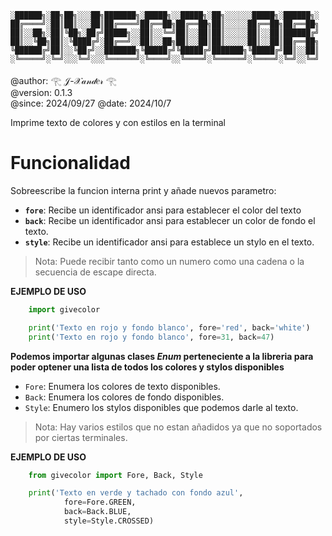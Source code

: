 ```
░██████╗░██╗██╗░░░██╗███████╗░█████╗░░█████╗░██╗░░░░░░█████╗░██████╗░
██╔════╝░██║██║░░░██║██╔════╝██╔══██╗██╔══██╗██║░░░░░██╔══██╗██╔══██╗
██║░░██╗░██║╚██╗░██╔╝█████╗░░██║░░╚═╝██║░░██║██║░░░░░██║░░██║██████╔╝
██║░░╚██╗██║░╚████╔╝░██╔══╝░░██║░░██╗██║░░██║██║░░░░░██║░░██║██╔══██╗
╚██████╔╝██║░░╚██╔╝░░███████╗╚█████╔╝╚█████╔╝███████╗╚█████╔╝██║░░██║
░╚═════╝░╚═╝░░░╚═╝░░░╚══════╝░╚════╝░░╚════╝░╚══════╝░╚════╝░╚═╝░░╚═╝
```

@author: 𓂀 𝒥-𝒳𝒶𝓃𝒹𝑒𝓇 𓂀<br>
@version: 0.1.3<br>
@since: 2024/09/27
@date: 2024/10/7

Imprime texto de colores y con estilos en la terminal

# Funcionalidad
Sobreescribe la funcion interna print y añade nuevos parametro:
- __`fore`__: Recibe un identificador ansi para establecer el color del texto
- __`back`__: Recibe un identificador ansi para establecer un color de fondo el texto.
- __`style`__: Recibe un identificador ansi para establece un stylo en el texto.
> Nota: Puede recibir tanto como un numero como una cadena o la secuencia de escape directa.

__EJEMPLO DE USO__
```py
    import givecolor

    print('Texto en rojo y fondo blanco', fore='red', back='white')
    print('Texto en rojo y fondo blanco', fore=31, back=47)
```
__Podemos importar algunas clases *Enum* perteneciente a la libreria para poder optener una lista de todos los colores y stylos disponibles__
- `Fore`: Enumera los colores de texto disponibles.
- `Back`: Enumera los colores de fondo disponibles.
- `Style`: Enumero los stylos disponibles que podemos darle al texto.
> Nota: Hay varios estilos que no estan añadidos ya que no soportados por ciertas terminales.

__EJEMPLO DE USO__  
```py
    from givecolor import Fore, Back, Style

    print('Texto en verde y tachado con fondo azul',
            fore=Fore.GREEN,
            back=Back.BLUE,
            style=Style.CROSSED)
```

